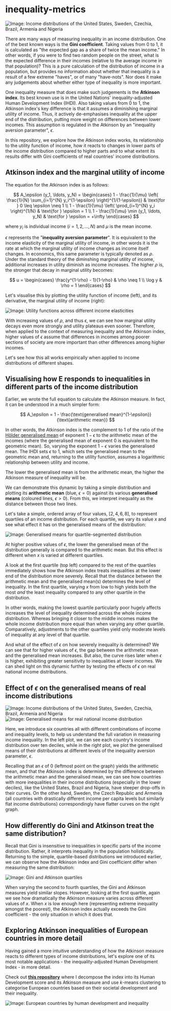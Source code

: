 # inequality-metrics

![Image: Income distributions of the United States, Sweden, Czechia, Brazil, Armenia and Nigeria](viz/real%20income%20distributions.png)

There are many ways of measuring inequality in an income distribution. One of the best known ways is the **Gini coefficient**. Taking values from 0 to 1, it is calculated as "the expected gap as a share of twice the mean income." In other words, if you were to find two random people on the street, what is the expected difference in their incomes (relative to the average income in that population)? This is a pure calculation of the distribution of income in a population, but provides no information about whether that inequality is a result of a few extreme "haves", or of many "have-nots". Nor does it make any judgements about whether either type of inequality is more important.

One inequality measure that does make such judgements is the **Atkinson index**. Its best known use is in the United Nations' inequality-adjusted Human Development Index (IHDI). Also taking values from 0 to 1, the Atkinson index's key difference is that it assumes a diminishing marginal utility of income. Thus, it actively de-emphasises inequality at the upper end of the distribution, putting more weight on differences between lower incomes. This assumption is regulated in the Atkinson by an "inequality aversion parameter", $\epsilon$. 

In this repository, we explore how the Atkinson index works, its relationship to the utility function of income, how it reacts to changes in lower parts of the income distribution compared to higher parts and to what extent its results differ with Gini coefficients of real countries' income distributions.





## Atkinson index and the marginal utility of income

The equation for the Atkinson index is as follows:

$$
A_\epsilon (y_1, \ldots, y_N) =
\begin{cases}
1 - \frac{1}{\mu} \left( \frac{1}{N} \sum_{i=1}^{N} y_i^{1-\epsilon} \right)^{1/(1-\epsilon)} & \text{for } 0 \leq \epsilon \neq 1 \\
1 - \frac{1}{\mu} \left( \prod_{i=1}^{N} y_i \right)^{1/N} & \text{for } \epsilon = 1 \\
1 - \frac{1}{\mu} \min (y_1, \ldots, y_N) & \text{for } \epsilon = +\infty
\end{cases}
$$

where $y_i$ is individual income $(i = 1, 2, \ldots, N)$ and  $\mu$ is the mean income.

$\epsilon$ represents the "**inequality aversion parameter**". It is equivalent to the income elasticity of the marginal utility of income, in other words it is the rate at which the marginal utility of income changes as income itself changes. In economics, this same parameter is typically denoted as $\rho$. Under the standard theory of the diminshing marginal utility of income, additional increases in utility diminish as income increases. The higher $\rho$ is, the stronger that decay in marginal utility becomes:

$$
u =
\begin{cases}
\frac{y^{1-\rho} - 1}{1-\rho} & \rho \neq 1 \\
\log y & \rho = 1
\end{cases}
$$

Let's visualise this by plotting the utility function of income (left), and its derivative, the marginal utility of income (right):


![Image: Utility functions across different income elasticities](viz/utility%20across%20elasticity.png)

With increasing values of $\rho$, and thus $\epsilon$, we can see how marginal utility decays even more strongly and utility plateaus even sooner. Therefore, when applied to the context of measuring inequality and the Atkinson index, higher values of $\epsilon$ assume that differences in incomes among poorer sections of society are more important than other differences among higher incomes. 

Let's see how this all works empirically when applied to income distributions of different shapes.

## Visualising how E responds to inequalities in different parts of the income distribution

Earlier, we wrote the full equation to calculate the Atkinson measure. In fact, it can be understood in a much simpler form:

$$
A_\epsilon  =
1 - \frac{\text{generalised mean}^{1-\epsilon}}{\text{arithmetic mean}} $$

In other words, the Atkinson index is the complement to 1 of the ratio of the [Hölder generalised mean](https://proofwiki.org/wiki/Definition:H%C3%B6lder_Mean#Also_known_as) of exponent $1 − \epsilon$ to the arithmetic mean of the incomes (where the generalised mean of exponent $0$ is equivalent to the geometric mean). So, varying the exponent $1 - \epsilon$ varies the generalised mean. The IHDI sets $\epsilon$ to 1, which sets the generalised mean to the geometric mean and, returning to the utility function, assumes a logarithmic relationship between utility and income.

The lower the generalised mean is from the arithmetic mean, the higher the Atkinson measure of inequality will be.

We can demonstrate this dynamic by taking a simple distribution and plotting its **arithmetic mean** (blue, $\epsilon = 0$) against its various **generalised means** (coloured lines, $\epsilon > 0$). From this, we interpret inequality as the distance between those two lines. 

Let's take a simple, ordered array of four values, $[2, 4, 6, 8]$, to represent quartiles of an income distribution. For each quartile, we vary its value $x$ and see what effect it has on the generalised means of the distribution:

![Image: Generalised means for quartile-segmented distribution](viz/generalised%20mean%20quartiles%20dist.png)

At higher positive values of $\epsilon$, the lower the generalised mean of the distribution generally is compared to the arithmetic mean. But this effect is different when $x$ is varied at different quartiles.

A look at the first quartile (top left) compared to the rest of the quartiles immediately shows how the Atkinson index treats inequalities at the lower end of the distribution more severely. Recall that the distance between the arithmetic mean and the generalised mean(s) determines the level of inequality. In the first quartile, varying $x$ from low to high yields both the most *and* the least inequality compared to any other quartile in the distribution.

In other words, making the lowest quartile particularly poor hugely affects increases the level of inequality determined across the whole income distribution. Whereas bringing it closer to the middle incomes makes the whole income distribution more equal than when varying any other quartile. Comparatively, adjustments to the other quartiles yield only moderate levels of inequality at any level of that quartile.

And what of the effect of $\epsilon$ on how severely inequality is determined? We can see that for higher values of $\epsilon$, the gap between the arithmetic mean and the generalised mean increases. But also, the curve rises later when $\epsilon$ is higher, exhibiting greater sensitivity to inequalities at lower incomes. We can shed light on this dynamic further by testing the effects of $\epsilon$ on real national income distributions.


## Effect of $\epsilon$ on the generalised means of real income distributions

![Image: Income distributions of the United States, Sweden, Czechia, Brazil, Armenia and Nigeria](viz/real%20income%20distributions.png)
![Image: Generalised means for real national income distribution](viz/generalised%20means%20countries.png)


Here, we introduce six countries all with different combinations of income and inequality levels, to help us understand the full variation in measuring income inequality. In the left plot, we can see each country's income distribution over ten deciles, while in the right plot, we plot the generalised means of their distributions at different levels of the inequality aversion parameter, $\epsilon$.

Recalling that an $\epsilon$ of 0 (leftmost point on the graph) yields the arithmetic mean, and that the Atkinson index is determined by the difference between the arithmetic mean and the generalised mean, we can see how countries with more inequalities in their income distributions (especially in the lower deciles), like the United States, Brazil and Nigeria, have steeper drop-offs in their curves. On the other hand, Sweden, the Czech Republic and Armenia (all countries with drastically different income per capita levels but similarly flat income distributions) correspondingly have flatter curves on the right graph.


## How differently do Gini and Atkinson treat the same distribution?

Recall that Gini is insensitive to inequalities in specific parts of the income distribution. Rather, it interprets inequality in the population holistically. Returning to the simple, quartile-based distributions we introduced earlier, we can observe how the Atkinson index and Gini coefficient differ when measuring the same distribution:

![Image: Gini and Atkinson quartiles](viz/gini%20vs%20atkinson%20quartiles%20dist.png)

When varying the second to fourth quartiles, the Gini and Atkinson measures yield similar slopes. However, looking at the first quartile, again we see how dramatically the Atkinson measure varies across different values of $x$. When $x$ is low enough here (representing extreme inequality amongst the poorest), the Atkinson index actually exceeds the Gini coefficient - the only situation in which it does that.

## Exploring Atkinson inequalities of European countries in more detail

Having gained a more intuitive understanding of how the Atkinson measure reacts to different types of income distributions, let's explore one of its most notable applications - the inequality-adjusted Human Development Index - in more detail. 

Check out [**this repository**](https://github.com/tigran-sog/clustering-europe) where I decompose the index into its Human Development score and its Atkinson measure and use *k*-means clustering to categorise European countries based on their societal development and their inequality.

![Image: European countries by human development and inequality](viz/plot%20k4.png)
